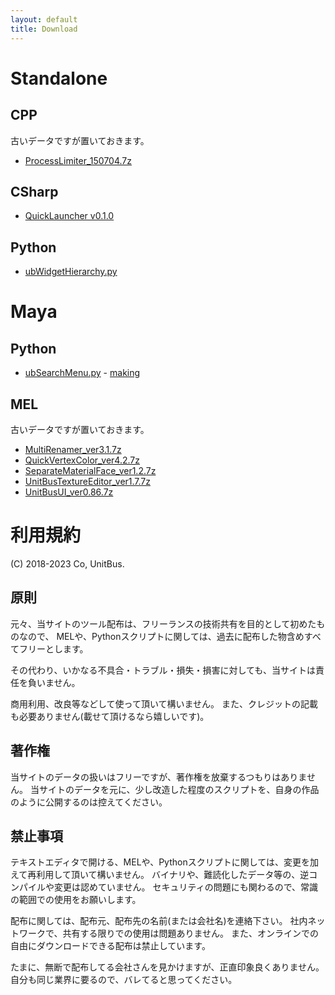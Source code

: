 ```yaml
---
layout: default
title: Download
---
```


# Standalone

## CPP

古いデータですが置いておきます。

- [ProcessLimiter_150704.7z](https://unitbus.github.io/data/standalone/cpp/ProcessLimiter_150704.7z)

## CSharp

- [QuickLauncher v0.1.0](https://github.com/unitbus/QuickLauncher/releases)

## Python

- [ubWidgetHierarchy.py](https://unitbus.github.io/data/standalone/python/ubWidgetHierarchy.py)

# Maya

## Python

- [ubSearchMenu.py](https://unitbus.github.io/data/maya/python/ubSearchMenu.py) - [making](https://unitbus.github.io/pages/docs/ubSearchMenu_making)

## MEL

古いデータですが置いておきます。

- [MultiRenamer_ver3.1.7z](https://unitbus.github.io/data/maya/mel/MultiRenamer_ver3.1.7z)
- [QuickVertexColor_ver4.2.7z](https://unitbus.github.io/data/maya/mel/QuickVertexColor_ver4.2.7z)
- [SeparateMaterialFace_ver1.2.7z](https://unitbus.github.io/data/maya/mel/SeparateMaterialFace_ver1.2.7z)
- [UnitBusTextureEditor_ver1.7.7z](https://unitbus.github.io/data/maya/mel/UnitBusTextureEditor_ver1.7.7z)
- [UnitBusUI_ver0.86.7z](https://unitbus.github.io/data/maya/mel/UnitBusUI_ver0.86.7z)

# 利用規約

(C) 2018-2023 Co, UnitBus.

## 原則

元々、当サイトのツール配布は、フリーランスの技術共有を目的として初めたものなので、
MELや、Pythonスクリプトに関しては、過去に配布した物含めすべてフリーとします。

その代わり、いかなる不具合・トラブル・損失・損害に対しても、当サイトは責任を負いません。

商用利用、改良等などして使って頂いて構いません。
また、クレジットの記載も必要ありません(載せて頂けるなら嬉しいです)。

## 著作権

当サイトのデータの扱いはフリーですが、著作権を放棄するつもりはありません。
当サイトのデータを元に、少し改造した程度のスクリプトを、自身の作品のように公開するのは控えてください。

## 禁止事項

テキストエディタで開ける、MELや、Pythonスクリプトに関しては、変更を加えて再利用して頂いて構いません。
バイナリや、難読化したデータ等の、逆コンパイルや変更は認めていません。
セキュリティの問題にも関わるので、常識の範囲での使用をお願いします。

配布に関しては、配布元、配布先の名前(または会社名)を連絡下さい。
社内ネットワークで、共有する限りでの使用は問題ありません。
また、オンラインでの自由にダウンロードできる配布は禁止しています。

たまに、無断で配布してる会社さんを見かけますが、正直印象良くありません。
自分も同じ業界に要るので、バレてると思ってください。
